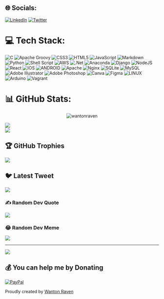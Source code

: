 <!--By Joseph Kakai(aka-Wanton Raven)-->
## 🌐 Socials:
<!--By Joseph Kakai(aka-Wanton Raven)-->
[![LinkedIn](https://img.shields.io/badge/LinkedIn-%230077B5.svg?logo=linkedin&logoColor=white)](https://linkedin.com/in/joseph-kakai-041a96140) [![Twitter](https://img.shields.io/badge/Twitter-%231DA1F2.svg?logo=Twitter&logoColor=white)](https://twitter.com/wantonraven) 

# 💻 Tech Stack:
<!--By Joseph Kakai(aka-Wanton Raven)-->
![C](https://img.shields.io/badge/c-%2300599C.svg?style=for-the-badge&logo=c&logoColor=white) ![Apache Groovy](https://img.shields.io/badge/Apache%20Groovy-4298B8.svg?style=for-the-badge&logo=Apache+Groovy&logoColor=white) ![CSS3](https://img.shields.io/badge/css3-%231572B6.svg?style=for-the-badge&logo=css3&logoColor=white) ![HTML5](https://img.shields.io/badge/html5-%23E34F26.svg?style=for-the-badge&logo=html5&logoColor=white) ![JavaScript](https://img.shields.io/badge/javascript-%23323330.svg?style=for-the-badge&logo=javascript&logoColor=%23F7DF1E) ![Markdown](https://img.shields.io/badge/markdown-%23000000.svg?style=for-the-badge&logo=markdown&logoColor=white) ![Python](https://img.shields.io/badge/python-3670A0?style=for-the-badge&logo=python&logoColor=ffdd54) ![Shell Script](https://img.shields.io/badge/shell_script-%23121011.svg?style=for-the-badge&logo=gnu-bash&logoColor=white) ![AWS](https://img.shields.io/badge/AWS-%23FF9900.svg?style=for-the-badge&logo=amazon-aws&logoColor=white) ![.Net](https://img.shields.io/badge/.NET-5C2D91?style=for-the-badge&logo=.net&logoColor=white) ![Anaconda](https://img.shields.io/badge/Anaconda-%2344A833.svg?style=for-the-badge&logo=anaconda&logoColor=white) ![Django](https://img.shields.io/badge/django-%23092E20.svg?style=for-the-badge&logo=django&logoColor=white) ![NodeJS](https://img.shields.io/badge/node.js-6DA55F?style=for-the-badge&logo=node.js&logoColor=white) ![React](https://img.shields.io/badge/react-%2320232a.svg?style=for-the-badge&logo=react&logoColor=%2361DAFB) ![IOS](https://img.shields.io/badge/IOS-%2320232a.svg?style=for-the-badge&logo=apple&logoColor=white) ![ANDROID](https://img.shields.io/badge/android-%2320232a.svg?style=for-the-badge&logo=android&logoColor=%a4c639) ![Apache](https://img.shields.io/badge/apache-%23D42029.svg?style=for-the-badge&logo=apache&logoColor=white) ![Nginx](https://img.shields.io/badge/nginx-%23009639.svg?style=for-the-badge&logo=nginx&logoColor=white) ![SQLite](https://img.shields.io/badge/sqlite-%2307405e.svg?style=for-the-badge&logo=sqlite&logoColor=white) ![MySQL](https://img.shields.io/badge/mysql-%2300f.svg?style=for-the-badge&logo=mysql&logoColor=white) ![Adobe Illustrator](https://img.shields.io/badge/adobeillustrator-%23FF9A00.svg?style=for-the-badge&logo=adobeillustrator&logoColor=white) ![Adobe Photoshop](https://img.shields.io/badge/adobephotoshop-%2331A8FF.svg?style=for-the-badge&logo=adobephotoshop&logoColor=white) ![Canva](https://img.shields.io/badge/Canva-%2300C4CC.svg?style=for-the-badge&logo=Canva&logoColor=white) 	![Figma](https://img.shields.io/badge/figma-%23F24E1E.svg?style=for-the-badge&logo=figma&logoColor=white) ![LINUX](https://img.shields.io/badge/Linux-FCC624?style=for-the-badge&logo=linux&logoColor=black) ![Arduino](https://img.shields.io/badge/-Arduino-00979D?style=for-the-badge&logo=Arduino&logoColor=white) ![Vagrant](https://img.shields.io/badge/vagrant-%231563FF.svg?style=for-the-badge&logo=vagrant&logoColor=white)
<!--By Joseph Kakai(aka-Wanton Raven)-->
# 📊 GitHub Stats:
<!--By Joseph Kakai(aka-Wanton Raven)-->
<p align="center"> <img src="https://github-readme-stats.vercel.app/api?username=wantonraven&show_icons=true&theme=gotham" alt="wantonraven" />

<!-- ![](https://github-readme-stats.vercel.app/api?username=wantonraven&theme=dark&hide_border=false&include_all_commits=true&count_private=true)<br/> -->
![](https://github-readme-streak-stats.herokuapp.com/?user=wantonraven&theme=dark&hide_border=false)<br/>
![](https://github-readme-stats.vercel.app/api/top-langs/?username=wantonraven&theme=dark&hide_border=false&include_all_commits=true&count_private=true&layout=compact)

## 🏆 GitHub Trophies
<!--By Joseph Kakai(aka-Wanton Raven)-->
![](https://github-profile-trophy.vercel.app/?username=wantonraven&theme=radical&no-frame=false&no-bg=false&margin-w=4)

## 🐦 Latest Tweet
<!--By Joseph Kakai(aka-Wanton Raven)-->
[![](https://gtce.itsvg.in/api?username=wantonraven)](https://github.com/VishwaGauravIn/github-twitter-card-embed)

### ✍️ Random Dev Quote
<!--By Joseph Kakai(aka-Wanton Raven)-->
![](https://quotes-github-readme.vercel.app/api?type=vetical&theme=radical)

### 😂 Random Dev Meme
<!--By Joseph Kakai(aka-Wanton Raven)-->
<img src="https://api.memegen.link/images/rollsafe/When_you_have_a_really_good_idea.gif?layout=top"/>

---
<!--By Joseph Kakai(aka-Wanton Raven)-->
[![](https://visitcount.itsvg.in/api?id=wantonraven&icon=0&color=0)](https://visitcount.itsvg.in)

  ## 💰 You can help me by Donating
  <!--By Joseph Kakai(aka-Wanton Raven)-->
  [![PayPal](https://img.shields.io/badge/PayPal-00457C?style=for-the-badge&logo=paypal&logoColor=white)](https://www.paypal.com/donate/?hosted_button_id=6LEX9GDRBR6JQ)
<!--By Joseph Kakai(aka-Wanton Raven)-->
  
Proudly created by [Wanton Raven](https://github.com/wantonraven)

